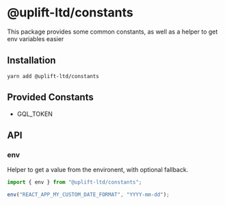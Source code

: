 # @uplift-ltd/constants

This package provides some common constants, as well as a helper to get env variables easier

## Installation

    yarn add @uplift-ltd/constants

## Provided Constants

- GQL_TOKEN

## API

### env

Helper to get a value from the environent, with optional fallback.

```ts
import { env } from "@uplift-ltd/constants";

env("REACT_APP_MY_CUSTOM_DATE_FORMAT", "YYYY-mm-dd");
```
